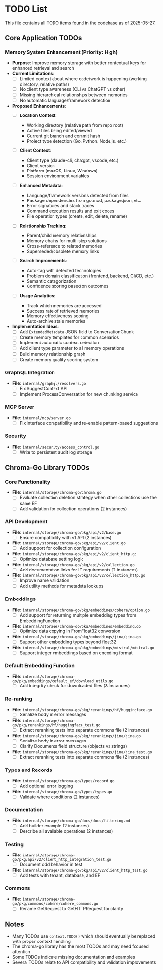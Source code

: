 # TODO List

This file contains all TODO items found in the codebase as of 2025-05-27.

## Core Application TODOs

### Memory System Enhancement (Priority: High)
- **Purpose**: Improve memory storage with better contextual keys for enhanced retrieval and search
- **Current Limitations**:
  - [ ] Limited context about where code/work is happening (working directory, relative paths)
  - [ ] No client type awareness (CLI vs ChatGPT vs other)
  - [ ] Missing hierarchical relationships between memories
  - [ ] No automatic language/framework detection
  
- **Proposed Enhancements**:
  - [ ] **Location Context**:
    - Working directory (relative path from repo root)
    - Active files being edited/viewed
    - Current git branch and commit hash
    - Project type detection (Go, Python, Node.js, etc.)
  
  - [ ] **Client Context**:
    - Client type (claude-cli, chatgpt, vscode, etc.)
    - Client version
    - Platform (macOS, Linux, Windows)
    - Session environment variables
  
  - [ ] **Enhanced Metadata**:
    - Language/framework versions detected from files
    - Package dependencies from go.mod, package.json, etc.
    - Error signatures and stack traces
    - Command execution results and exit codes
    - File operation types (create, edit, delete, rename)
  
  - [ ] **Relationship Tracking**:
    - Parent/child memory relationships
    - Memory chains for multi-step solutions
    - Cross-reference to related memories
    - Superseded/obsolete memory links
  
  - [ ] **Search Improvements**:
    - Auto-tag with detected technologies
    - Problem domain classification (frontend, backend, CI/CD, etc.)
    - Semantic categorization
    - Confidence scoring based on outcomes
  
  - [ ] **Usage Analytics**:
    - Track which memories are accessed
    - Success rate of retrieved memories
    - Memory effectiveness scoring
    - Auto-archive stale memories

- **Implementation Ideas**:
  - [ ] Add `ExtendedMetadata` JSON field to ConversationChunk
  - [ ] Create memory templates for common scenarios
  - [ ] Implement automatic context detection
  - [ ] Add client type parameter to all memory operations
  - [ ] Build memory relationship graph
  - [ ] Create memory quality scoring system

### GraphQL Integration
- **File**: `internal/graphql/resolvers.go`
  - [ ] Fix SuggestContext API
  - [ ] Implement ProcessConversation for new chunking service

### MCP Server
- **File**: `internal/mcp/server.go`
  - [ ] Fix interface compatibility and re-enable pattern-based suggestions

### Security
- **File**: `internal/security/access_control.go`
  - [ ] Write to persistent audit log storage

## Chroma-Go Library TODOs

### Core Functionality
- **File**: `internal/storage/chroma-go/chroma.go`
  - [ ] Evaluate collection deletion strategy when other collections use the same EF
  - [ ] Add validation for collection operations (2 instances)

### API Development
- **File**: `internal/storage/chroma-go/pkg/api/v2/base.go`
  - [ ] Ensure compatibility with v1 API (2 instances)

- **File**: `internal/storage/chroma-go/pkg/api/v2/client.go`
  - [ ] Add support for collection configuration

- **File**: `internal/storage/chroma-go/pkg/api/v2/client_http.go`
  - [ ] Optimize database setting logic

- **File**: `internal/storage/chroma-go/pkg/api/v2/collection.go`
  - [ ] Add documentation links for ID requirements (2 instances)

- **File**: `internal/storage/chroma-go/pkg/api/v2/collection_http.go`
  - [ ] Improve name validation
  - [ ] Add utility methods for metadata lookups

### Embeddings
- **File**: `internal/storage/chroma-go/pkg/embeddings/cohere/option.go`
  - [ ] Add support for returning multiple embedding types from EmbeddingFunction

- **File**: `internal/storage/chroma-go/pkg/embeddings/embedding.go`
  - [ ] Optimize data copying in FromFloat32 conversion

- **File**: `internal/storage/chroma-go/pkg/embeddings/jina/jina.go`
  - [ ] Support other embedding types beyond float32

- **File**: `internal/storage/chroma-go/pkg/embeddings/mistral/mistral.go`
  - [ ] Support integer embeddings based on encoding format

### Default Embedding Function
- **File**: `internal/storage/chroma-go/pkg/embeddings/default_ef/download_utils.go`
  - [ ] Add integrity check for downloaded files (3 instances)

### Re-ranking
- **File**: `internal/storage/chroma-go/pkg/rerankings/hf/huggingface.go`
  - [ ] Serialize body in error messages

- **File**: `internal/storage/chroma-go/pkg/rerankings/hf/huggingface_test.go`
  - [ ] Extract reranking tests into separate commons file (2 instances)

- **File**: `internal/storage/chroma-go/pkg/rerankings/jina/jina.go`
  - [ ] Serialize body in error messages
  - [ ] Clarify Documents field structure (objects vs strings)

- **File**: `internal/storage/chroma-go/pkg/rerankings/jina/jina_test.go`
  - [ ] Extract reranking tests into separate commons file (2 instances)

### Types and Records
- **File**: `internal/storage/chroma-go/types/record.go`
  - [ ] Add optional error logging

- **File**: `internal/storage/chroma-go/types/types.go`
  - [ ] Validate where conditions (2 instances)

### Documentation
- **File**: `internal/storage/chroma-go/docs/docs/filtering.md`
  - [ ] Add builder example (2 instances)
  - [ ] Describe all available operations (2 instances)

### Testing
- **File**: `internal/storage/chroma-go/pkg/api/v2/client_http_integration_test.go`
  - [ ] Document odd behavior in test

- **File**: `internal/storage/chroma-go/pkg/api/v2/client_http_test.go`
  - [ ] Add tests with tenant, database, and EF

### Commons
- **File**: `internal/storage/chroma-go/pkg/commons/cohere/cohere_commons.go`
  - [ ] Rename GetRequest to GetHTTPRequest for clarity

## Notes

- Many TODOs use `context.TODO()` which should eventually be replaced with proper context handling
- The chroma-go library has the most TODOs and may need focused attention
- Some TODOs indicate missing documentation and examples
- Several TODOs relate to API compatibility and validation improvements